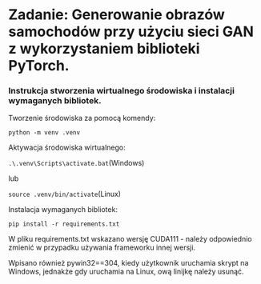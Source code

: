 # Zadanie: Generowanie obrazów samochodów przy użyciu sieci GAN z wykorzystaniem biblioteki PyTorch. 
### Instrukcja stworzenia wirtualnego środowiska i instalacji wymaganych bibliotek.

Tworzenie środowiska za pomocą komendy:

`python -m venv .venv`

Aktywacja środowiska wirtualnego:

`.\.venv\Scripts\activate.bat`(Windows)

lub

`source .venv/bin/activate`(Linux)

Instalacja wymaganych bibliotek:

`pip install -r requirements.txt`

W pliku requirements.txt wskazano wersję CUDA111 - należy odpowiednio zmienić w przypadku używania frameworku innej wersji. 

Wpisano również pywin32==304, kiedy użytkownik uruchamia skrypt na Windows, jednakże gdy uruchamia na Linux, ową linijkę należy usunąć.

